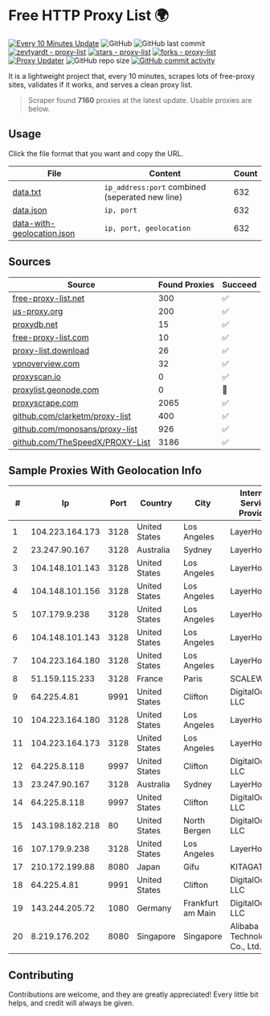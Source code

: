 
# Free HTTP Proxy List 🌍

[![Every 10 Minutes Update](https://github.com/mertguvencli/http-proxy-list/actions/workflows/main.yml/badge.svg?branch=main)](https://github.com/mertguvencli/http-proxy-list/actions/workflows/main.yml)
![GitHub](https://img.shields.io/github/license/mertguvencli/http-proxy-list)
![GitHub last commit](https://img.shields.io/github/last-commit/mertguvencli/http-proxy-list)
[![zevtyardt - proxy-list](https://img.shields.io/static/v1?label=zevtyardt&message=proxy-list&color=blue&logo=github)](https://github.com/zevtyardt/proxy-list "Go to GitHub repo")
[![stars - proxy-list](https://img.shields.io/github/stars/zevtyardt/proxy-list?style=social)](https://github.com/zevtyardt/proxy-list)
[![forks - proxy-list](https://img.shields.io/github/forks/zevtyardt/proxy-list?style=social)](https://github.com/zevtyardt/proxy-list)
[![Proxy Updater](https://github.com/zevtyardt/proxy-list/workflows/Proxy%20Updater/badge.svg)](https://github.com/zevtyardt/proxy-list/actions?query=workflow:"Proxy+Updater")
![GitHub repo size](https://img.shields.io/github/repo-size/zevtyardt/proxy-list)
[![GitHub commit activity](https://img.shields.io/github/commit-activity/m/zevtyardt/proxy-list?logo=commits)](https://github.com/zevtyardt/proxy-list/commits/main)

It is a lightweight project that, every 10 minutes, scrapes lots of free-proxy sites, validates if it works, and serves a clean proxy list.

> Scraper found **7160** proxies at the latest update. Usable proxies are below.

## Usage

Click the file format that you want and copy the URL.

|File|Content|Count|
|----|-------|-----|
|[data.txt](https://raw.githubusercontent.com/mertguvencli/http-proxy-list/main/proxy-list/data.txt)|`ip_address:port` combined (seperated new line)|632|
|[data.json](https://raw.githubusercontent.com/mertguvencli/http-proxy-list/main/proxy-list/data.json)|`ip, port`|632|
|[data-with-geolocation.json](https://raw.githubusercontent.com/mertguvencli/http-proxy-list/main/proxy-list/data-with-geolocation.json)|`ip, port, geolocation`|632|

## Sources

|Source|Found Proxies|Succeed|
|------|-------------|-------|
|[free-proxy-list.net](https://free-proxy-list.net)|300|✅|
|[us-proxy.org](https://www.us-proxy.org)|200|✅|
|[proxydb.net](http://proxydb.net)|15|✅|
|[free-proxy-list.com](https://free-proxy-list.com/?page=&port=&type%5B%5D=http&type%5B%5D=https&up_time=0&search=Search)|10|✅|
|[proxy-list.download](https://www.proxy-list.download/HTTP)|26|✅|
|[vpnoverview.com](https://vpnoverview.com/privacy/anonymous-browsing/free-proxy-servers)|32|✅|
|[proxyscan.io](https://www.proxyscan.io)|0|✅|
|[proxylist.geonode.com](https://proxylist.geonode.com/api/proxy-list?limit=300&page=1&sort_by=lastChecked&sort_type=desc&protocols=http,https)|0|🚫|
|[proxyscrape.com](https://api.proxyscrape.com/v2/?request=displayproxies&protocol=http&timeout=10000&country=all&ssl=all&anonymity=all)|2065|✅|
|[github.com/clarketm/proxy-list](https://raw.githubusercontent.com/clarketm/proxy-list/master/proxy-list-raw.txt)|400|✅|
|[github.com/monosans/proxy-list](https://raw.githubusercontent.com/monosans/proxy-list/main/proxies/http.txt)|926|✅|
|[github.com/TheSpeedX/PROXY-List](https://raw.githubusercontent.com/TheSpeedX/PROXY-List/master/http.txt)|3186|✅|


## Sample Proxies With Geolocation Info

|#|Ip|Port|Country|City|Internet Service Provider|
|-|--|----|-------|----|-------------------------|
|1|104.223.164.173|3128|United States|Los Angeles|LayerHost|
|2|23.247.90.167|3128|Australia|Sydney|LayerHost|
|3|104.148.101.143|3128|United States|Los Angeles|LayerHost|
|4|104.148.101.156|3128|United States|Los Angeles|LayerHost|
|5|107.179.9.238|3128|United States|Los Angeles|LayerHost|
|6|104.148.101.143|3128|United States|Los Angeles|LayerHost|
|7|104.223.164.180|3128|United States|Los Angeles|LayerHost|
|8|51.159.115.233|3128|France|Paris|SCALEWAY|
|9|64.225.4.81|9991|United States|Clifton|DigitalOcean, LLC|
|10|104.223.164.180|3128|United States|Los Angeles|LayerHost|
|11|104.223.164.173|3128|United States|Los Angeles|LayerHost|
|12|64.225.8.118|9997|United States|Clifton|DigitalOcean, LLC|
|13|23.247.90.167|3128|Australia|Sydney|LayerHost|
|14|64.225.8.118|9997|United States|Clifton|DigitalOcean, LLC|
|15|143.198.182.218|80|United States|North Bergen|DigitalOcean, LLC|
|16|107.179.9.238|3128|United States|Los Angeles|LayerHost|
|17|210.172.199.88|8080|Japan|Gifu|KITAGATA|
|18|64.225.4.81|9991|United States|Clifton|DigitalOcean, LLC|
|19|143.244.205.72|1080|Germany|Frankfurt am Main|DigitalOcean, LLC|
|20|8.219.176.202|8080|Singapore|Singapore|Alibaba (US) Technology Co., Ltd.|



## Contributing

Contributions are welcome, and they are greatly appreciated! Every
little bit helps, and credit will always be given.

